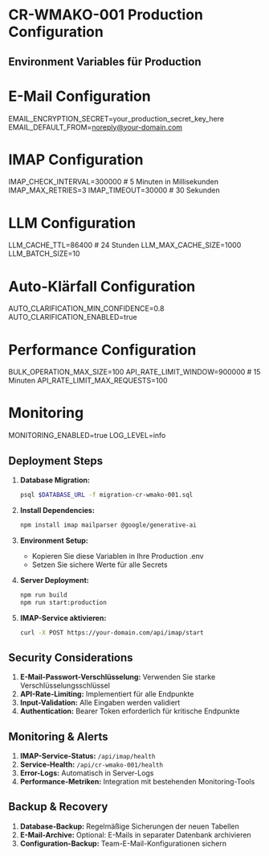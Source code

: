 # CR-WMAKO-001 Production Configuration

## Environment Variables für Production

# E-Mail Configuration
EMAIL_ENCRYPTION_SECRET=your_production_secret_key_here
EMAIL_DEFAULT_FROM=noreply@your-domain.com

# IMAP Configuration
IMAP_CHECK_INTERVAL=300000  # 5 Minuten in Millisekunden
IMAP_MAX_RETRIES=3
IMAP_TIMEOUT=30000  # 30 Sekunden

# LLM Configuration
LLM_CACHE_TTL=86400  # 24 Stunden
LLM_MAX_CACHE_SIZE=1000
LLM_BATCH_SIZE=10

# Auto-Klärfall Configuration
AUTO_CLARIFICATION_MIN_CONFIDENCE=0.8
AUTO_CLARIFICATION_ENABLED=true

# Performance Configuration
BULK_OPERATION_MAX_SIZE=100
API_RATE_LIMIT_WINDOW=900000  # 15 Minuten
API_RATE_LIMIT_MAX_REQUESTS=100

# Monitoring
MONITORING_ENABLED=true
LOG_LEVEL=info

## Deployment Steps

1. **Database Migration:**
   ```bash
   psql $DATABASE_URL -f migration-cr-wmako-001.sql
   ```

2. **Install Dependencies:**
   ```bash
   npm install imap mailparser @google/generative-ai
   ```

3. **Environment Setup:**
   - Kopieren Sie diese Variablen in Ihre Production .env
   - Setzen Sie sichere Werte für alle Secrets

4. **Server Deployment:**
   ```bash
   npm run build
   npm run start:production
   ```

5. **IMAP-Service aktivieren:**
   ```bash
   curl -X POST https://your-domain.com/api/imap/start
   ```

## Security Considerations

1. **E-Mail-Passwort-Verschlüsselung:** Verwenden Sie starke Verschlüsselungsschlüssel
2. **API-Rate-Limiting:** Implementiert für alle Endpunkte
3. **Input-Validation:** Alle Eingaben werden validiert
4. **Authentication:** Bearer Token erforderlich für kritische Endpunkte

## Monitoring & Alerts

1. **IMAP-Service-Status:** `/api/imap/health`
2. **Service-Health:** `/api/cr-wmako-001/health`  
3. **Error-Logs:** Automatisch in Server-Logs
4. **Performance-Metriken:** Integration mit bestehenden Monitoring-Tools

## Backup & Recovery

1. **Database-Backup:** Regelmäßige Sicherungen der neuen Tabellen
2. **E-Mail-Archive:** Optional: E-Mails in separater Datenbank archivieren
3. **Configuration-Backup:** Team-E-Mail-Konfigurationen sichern
